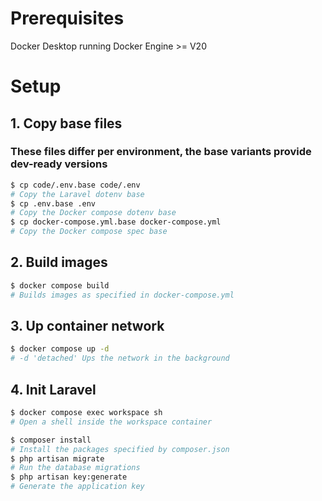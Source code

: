 # Prerequisites
Docker Desktop running Docker Engine >= V20

# Setup

## 1. Copy base files
### These files differ per environment, the base variants provide dev-ready versions
```bash
$ cp code/.env.base code/.env
# Copy the Laravel dotenv base
$ cp .env.base .env
# Copy the Docker compose dotenv base
$ cp docker-compose.yml.base docker-compose.yml
# Copy the Docker compose spec base
```

## 2. Build images
```bash
$ docker compose build
# Builds images as specified in docker-compose.yml
```

## 3. Up container network
```bash
$ docker compose up -d
# -d 'detached' Ups the network in the background
```

## 4. Init Laravel
```bash
$ docker compose exec workspace sh
# Open a shell inside the workspace container
```
```sh
$ composer install
# Install the packages specified by composer.json
$ php artisan migrate
# Run the database migrations
$ php artisan key:generate
# Generate the application key
```